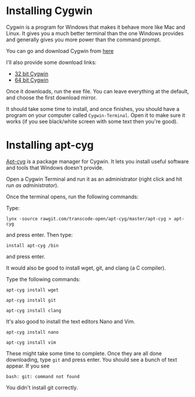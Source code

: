 # Installing Cygwin

Cygwin is a program for Windows that makes it behave
more like Mac and Linux. It gives you a much better
terminal than the one Windows provides and generally
gives you more power than the command prompt.

You can go and download Cygwin from [here](http://cygwin.com/install.html)

I'll also provide some download links:

* [32 bit Cygwin](http://cygwin.com/setup-x86.exe)
* [64 bit Cygwin](http://cygwin.com/setup-x86_64.exe)

Once it downloads, run the exe file. You can leave everything at the default, and choose the first download mirror.

It should take some time to install, and once finishes, you should
have a program on your computer called `Cygwin-Terminal`. Open it to
make sure it works (if you see black/white screen with some text then you're good).

# Installing apt-cyg

[Apt-cyg](https://github.com/transcode-open/apt-cyg) is a package manager for Cygwin. 
It lets you install useful software and tools that Windows doesn't provide.

Open a Cygwin Terminal and run it as an administrator (right click and hit *run
as administrator*).

Once the terminal opens, run the following commands:

Type:

```
lynx -source rawgit.com/transcode-open/apt-cyg/master/apt-cyg > apt-cyg
```
and press enter. Then type:

```
install apt-cyg /bin
```
and press enter.

It would also be good to install wget, git, and clang (a C compiler).

Type the following commands:

```
apt-cyg install wget
```
```
apt-cyg install git
```
```
apt-cyg install clang
```

It's also good to install the text editors Nano and Vim.

```
apt-cyg install nano
```
```
apt-cyg install vim
```

These might take some time to complete. Once they are all done downloading,
type `git` and press enter. You should see a bunch of text appear. If you see

```
bash: git: command not found
```

You didn't install git correctly.
